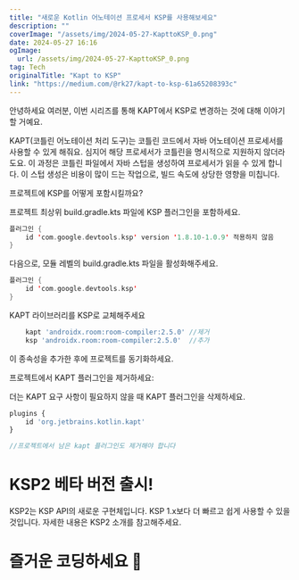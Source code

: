 ```yaml
---
title: "새로운 Kotlin 어노테이션 프로세서 KSP를 사용해보세요"
description: ""
coverImage: "/assets/img/2024-05-27-KapttoKSP_0.png"
date: 2024-05-27 16:16
ogImage:
  url: /assets/img/2024-05-27-KapttoKSP_0.png
tag: Tech
originalTitle: "Kapt to KSP"
link: "https://medium.com/@rk27/kapt-to-ksp-61a65208393c"
---
```


안녕하세요 여러분, 이번 시리즈를 통해 KAPT에서 KSP로 변경하는 것에 대해 이야기할 거예요.

KAPT(코틀린 어노테이션 처리 도구)는 코틀린 코드에서 자바 어노테이션 프로세서를 사용할 수 있게 해줘요. 심지어 해당 프로세서가 코틀린을 명시적으로 지원하지 않더라도요. 이 과정은 코틀린 파일에서 자바 스텁을 생성하여 프로세서가 읽을 수 있게 합니다. 이 스텁 생성은 비용이 많이 드는 작업으로, 빌드 속도에 상당한 영향을 미칩니다.

프로젝트에 KSP를 어떻게 포함시킬까요?

프로젝트 최상위 build.gradle.kts 파일에 KSP 플러그인을 포함하세요.

<div class="content-ad"></div>

```kotlin
플러그인 {
    id 'com.google.devtools.ksp' version '1.8.10-1.0.9' 적용하지 않음
}
```

다음으로, 모듈 레벨의 build.gradle.kts 파일을 활성화해주세요.

```kotlin
플러그인 {
    id 'com.google.devtools.ksp'
}
```

KAPT 라이브러리를 KSP로 교체해주세요

<div class="content-ad"></div>

```js
    kapt 'androidx.room:room-compiler:2.5.0' //제거
    ksp 'androidx.room:room-compiler:2.5.0'  //추가
```

이 종속성을 추가한 후에 프로젝트를 동기화하세요.

프로젝트에서 KAPT 플러그인을 제거하세요:

더는 KAPT 요구 사항이 필요하지 않을 때 KAPT 플러그인을 삭제하세요.

<div class="content-ad"></div>

```js
plugins {
    id 'org.jetbrains.kotlin.kapt'
}

//프로젝트에서 남은 kapt 플러그인도 제거해야 합니다
```

# KSP2 베타 버전 출시!

KSP2는 KSP API의 새로운 구현체입니다. KSP 1.x보다 더 빠르고 쉽게 사용할 수 있을 것입니다. 자세한 내용은 KSP2 소개를 참고해주세요.

# 즐거운 코딩하세요 🚀
